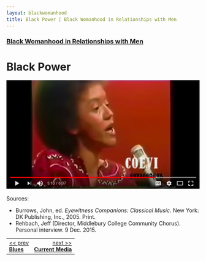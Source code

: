 ```yaml
---
layout: blackwomanhood
title: Black Power | Black Womanhood in Relationships with Men
---
```


### [Black Womanhood in Relationships with Men](../)

# Black Power

[![Nikki Giovanni: Reading from Gemini](/img/photos/large/bw-nikki-giovanni.png)](https://youtu.be/084lIpz3yvY)

Sources:

* Burrows, John, ed. *Eyewitness Companions: Classical Music*. New York:
DK Publishing, Inc., 2005. Print.
* Rehbach, Jeff (Director, Middlebury College Community Chorus). Personal
interview. 9 Dec. 2015.

<table width="100%">
    <tr>
        <td><a href="../blues"><< prev <br><b>Blues</b></a></td>
        <td align="right"><a href="../current">next >><br><b>Current Media</b></a></td>
    </tr>
</table>
